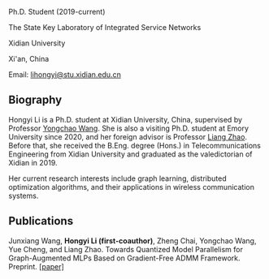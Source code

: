 Ph.D. Student (2019-current)

The State Key Laboratory of Integrated Service Networks

Xidian University

Xi'an, China

Email: lihongyi@stu.xidian.edu.cn

## Biography
Hongyi Li is a Ph.D. student at Xidian University, China, supervised by Professor [Yongchao Wang](https://web.xidian.edu.cn/ychwang/index.html). She is also a visiting Ph.D. student at Emory University since 2020, and her foreign advisor is Professor [Liang Zhao](http://cs.emory.edu/~lzhao41/). Before that, she received the B.Eng. degree (Hons.) in Telecommunications Engineering from Xidian University and graduated as the valedictorian of Xidian in 2019. 

Her current research interests include graph learning, distributed optimization algorithms, and their applications in wireless communication systems. 

## Publications
Junxiang Wang, **Hongyi Li (first-coauthor)**, Zheng Chai, Yongchao Wang, Yue Cheng, and Liang Zhao. 
Towards Quantized Model Parallelism for Graph-Augmented MLPs Based on Gradient-Free ADMM Framework. 
Preprint. [[paper]](https://www.researchgate.net/publication/351744585_Towards_Quantized_Model_Parallelism_for_Graph-Augmented_MLPs_Based_on_Gradient-Free_ADMM_framework)
